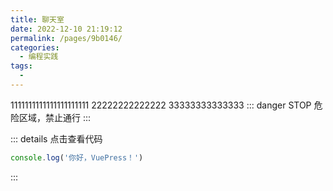 ```yaml
---
title: 聊天室
date: 2022-12-10 21:19:12
permalink: /pages/9b0146/
categories:
  - 编程实践
tags:
  - 
---
```

1111111111111111111111
22222222222222
33333333333333
::: danger STOP
危险区域，禁止通行
:::

::: details 点击查看代码
```ts
console.log('你好，VuePress！')
```
:::
